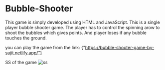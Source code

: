 # Bubble-Shooter
This game is simply developed using HTML and JavaScript.
This is a single player bubble shooter game. The player has to control the spinning arow to shoot the bubbles which gives points.
And player loses if any bubble touches the ground.

you can play the game from the link: {"https://bubble-shooter-game-by-sujit.netlify.app/"}

SS of the game
![ss](https://user-images.githubusercontent.com/63709478/133556793-498e6631-154e-472a-887e-471537e694aa.PNG)
